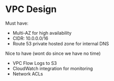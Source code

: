 # VPC Design

Must have:
- Multi-AZ for high availability
- CIDR: 10.0.0.0/16
- Route 53 private hosted zone for internal DNS

Nice to have (wont do since we have no time)
- VPC Flow Logs to S3
- CloudWatch integration for monitoring
- Network ACLs 
